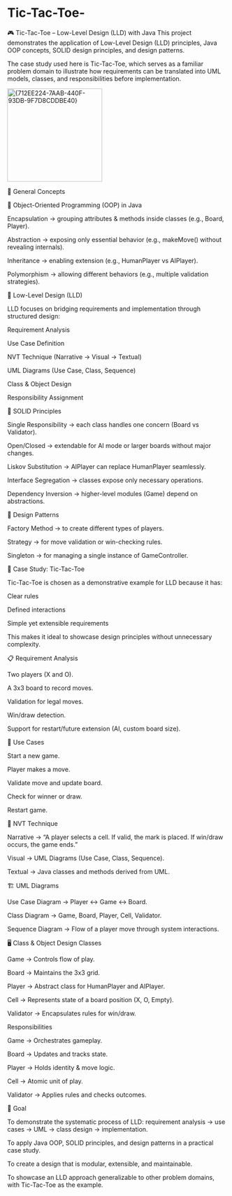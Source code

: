 # Tic-Tac-Toe-
🎮 Tic-Tac-Toe – Low-Level Design (LLD) with Java
This project demonstrates the application of Low-Level Design (LLD) principles, Java OOP concepts, SOLID design principles, and design patterns.

The case study used here is Tic-Tac-Toe, which serves as a familiar problem domain to illustrate how requirements can be translated into UML models, classes, and responsibilities before implementation.

<img width="217" height="213" alt="{712EE224-7AAB-440F-93DB-9F7D8CDDBE40}" src="https://github.com/user-attachments/assets/d5e8785a-c0ed-43a3-9c29-d5163400579c" />

🔎 General Concepts

🔹 Object-Oriented Programming (OOP) in Java

Encapsulation → grouping attributes & methods inside classes (e.g., Board, Player).

Abstraction → exposing only essential behavior (e.g., makeMove() without revealing internals).

Inheritance → enabling extension (e.g., HumanPlayer vs AIPlayer).

Polymorphism → allowing different behaviors (e.g., multiple validation strategies).

🔹 Low-Level Design (LLD)

LLD focuses on bridging requirements and implementation through structured design:

Requirement Analysis

Use Case Definition

NVT Technique (Narrative → Visual → Textual)

UML Diagrams (Use Case, Class, Sequence)

Class & Object Design

Responsibility Assignment

🔹 SOLID Principles

Single Responsibility → each class handles one concern (Board vs Validator).

Open/Closed → extendable for AI mode or larger boards without major changes.

Liskov Substitution → AIPlayer can replace HumanPlayer seamlessly.

Interface Segregation → classes expose only necessary operations.

Dependency Inversion → higher-level modules (Game) depend on abstractions.

🔹 Design Patterns

Factory Method → to create different types of players.

Strategy → for move validation or win-checking rules.

Singleton → for managing a single instance of GameController.

📌 Case Study: Tic-Tac-Toe

Tic-Tac-Toe is chosen as a demonstrative example for LLD because it has:

Clear rules

Defined interactions

Simple yet extensible requirements

This makes it ideal to showcase design principles without unnecessary complexity.

📋 Requirement Analysis

Two players (X and O).

A 3x3 board to record moves.

Validation for legal moves.

Win/draw detection.

Support for restart/future extension (AI, custom board size).

🔑 Use Cases

Start a new game.

Player makes a move.

Validate move and update board.

Check for winner or draw.

Restart game.

🧩 NVT Technique

Narrative → “A player selects a cell. If valid, the mark is placed. If win/draw occurs, the game ends.”

Visual → UML Diagrams (Use Case, Class, Sequence).

Textual → Java classes and methods derived from UML.

🏗️ UML Diagrams

Use Case Diagram → Player ↔ Game ↔ Board.

Class Diagram → Game, Board, Player, Cell, Validator.

Sequence Diagram → Flow of a player move through system interactions.

🖥️ Class & Object Design
Classes

Game → Controls flow of play.

Board → Maintains the 3x3 grid.

Player → Abstract class for HumanPlayer and AIPlayer.

Cell → Represents state of a board position (X, O, Empty).

Validator → Encapsulates rules for win/draw.

Responsibilities

Game → Orchestrates gameplay.

Board → Updates and tracks state.

Player → Holds identity & move logic.

Cell → Atomic unit of play.

Validator → Applies rules and checks outcomes.

🎯 Goal

To demonstrate the systematic process of LLD: requirement analysis → use cases → UML → class design → implementation.

To apply Java OOP, SOLID principles, and design patterns in a practical case study.

To create a design that is modular, extensible, and maintainable.

To showcase an LLD approach generalizable to other problem domains, with Tic-Tac-Toe as the example.
